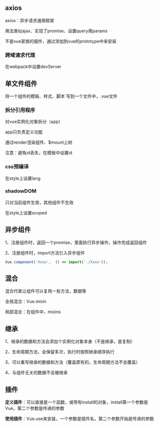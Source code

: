 ## axios

axios：异步请求通用框架

用法类似ajax、实现了promise、设置query用params

不是vue家族的插件，通过添加到vue的prototype中来安装



### 跨域请求代理

在webpack中设置devServer



## 单文件组件

将一个组件的模板、样式、脚本 写到一个文件中，.vue文件



### 拆分引用程序

对vue实例化对象拆分（app）

app只负责定义功能

通过render渲染组件、$mount上树

注意：避免id丢失，在模板中设置id



### css预编译

在style上设置lang



### shadowDOM

只对当前组件生效，其他组件不生效

在style上设置scoped



## 异步组件

1、注册组件时，返回一个promise，里面执行异步操作，操作完成返回组件



2、注册组件时，import方法引入异步组件

```js
Vue.component('Xxoo',  () => import('./Xxoo'));
```



## 混合

混合代表让组件可以复用一些方法，数据等

全局混合：Vue.mixin

局部混合：在组件中，mixins



## 继承

1、继承的数据和方法会添加个实例化对象本身（不是继承，是复制）

2、生命周期方法，会保留多次，执行时按照继承顺序执行

3、可以重写继承的数据和方法（覆盖原有的，生命周期方法不会覆盖）

4、与组件无关的数据不会被继承



## 插件

**定义插件**：可以直接是一个函数，或带有install的对象，install第一个参数是Vue，第二个参数是传递的参数

**使用插件**：Vue.use来安装，一个参数是插件名，第二个参数开始是传递的参数







